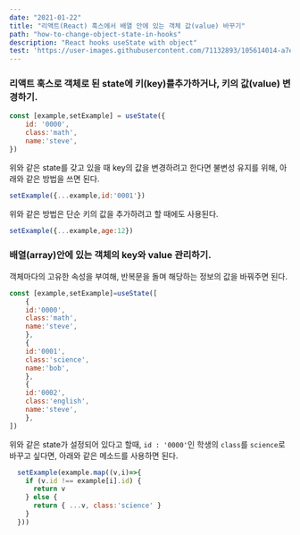 ```yaml
---
date: "2021-01-22"
title: "리액트(React) 훅스에서 배열 안에 있는 객체 값(value) 바꾸기"
path: "how-to-change-object-state-in-hooks"
description: "React hooks useState with object"
test: 'https://user-images.githubusercontent.com/71132893/105614014-a7ed5e80-5e09-11eb-8450-cd54d5301974.png'
---
```

### 리액트 훅스로 객체로 된 state에 키(key)를추가하거나, 키의 값(value) 변경하기.

```js
const [example,setExample] = useState({
    id: '0000',
    class:'math',
    name:'steve',
})
```
위와 같은 state를 갖고 있을 때 key의 값을 변경하려고 한다면 불변성 유지를 위해, 아래와 같은 방법을 쓰면 된다. 

```js
setExample({...example,id:'0001'})
```

위와 같은 방법은 단순 키의 값을 추가하려고 할 때에도 사용된다.

```js
setExample({...example,age:12})
```

### 배열(array)안에 있는 객체의 key와 value 관리하기.
객체마다의 고유한 속성을 부여해, 반복문을 돌며 해당하는 정보의 값을 바꿔주면 된다.

```js
const [example,setExample]=useState([
    {
    id:'0000',
    class:'math',
    name:'steve',
    },
    {
    id:'0001',
    class:'science',
    name:'bob',
    },
    {
    id:'0002',
    class:'english',
    name:'steve',
    },
])
```
위와 같은 state가 설정되어 있다고 할때, `id : '0000'`인 학생의 `class`를 `science`로 바꾸고 싶다면, 아래와 같은 메소드를 사용하면 된다.

```js
  setExample(example.map((v,i)=>{
    if (v.id !== example[i].id) {
      return v
    } else {
      return { ...v, class:'science' }
    }
  }))
```